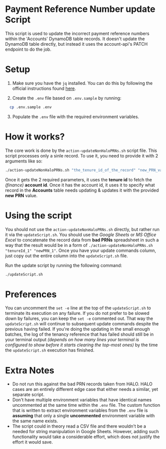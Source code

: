 # Payment Reference Number update Script
This script is used to update the incorrect payment reference numbers within the 'Accounts' DynamoDB table records. It doesn't update the DynamoDB table directly, but instead it uses the account-api's PATCH endpoint to do the job.

# Setup
1. Make sure you have the `jq` installed. You can do this by following the official instructions found [here](https://stedolan.github.io/jq/download/).

2. Create the `.env` file based on `.env.sample` by running:
  ``` sh
    cp .env.sample .env
  ```

3. Populate the `.env` file with the required environment variables.

# How it works?
The core work is done by the `action-updateNonHaloPRNs.sh` script file. This script processes only a sinle record. To use it, you need to provide it with 2 arguments like so:
``` sh
./action-updateNonHaloPRNs.sh "the_tenure_id_of_the_record" "new_PRN_value"
```
Once it gets the 2 required parameters, it uses the __tenure id__ to fetch the _(finance)_ __account id__. Once it has the account id, it uses it to specify what record in the __Accounts__ table needs updating & updates it with the provided __new PRN__ value.

# Using the script
You should not use the `action-updateNonHaloPRNs.sh` directly, but rather run it via the `updateScript.sh`. You should use the _Google Sheets_ or _MS Office Excel_ to concatenate the record data from __bad PRNs__ spreadsheet in such a way that the result would be in a form of `./action-updateNonHaloPRNs.sh "tenureId_1" "newPRN_1"`. Once you have your update commands column, just copy out the entire column into the `updateScript.sh` file.

Run the update script by running the following command:
``` sh
./updateScript.sh
```

# Preferences
You can uncomment the `set -e` line at the top of the `updateScript.sh` to terminate its execution on any failure. If you do not prefer to be slowed down by failures, you can keep the `set -e` commented out. That way the `updateScript.sh` will continue to subsequent update commands despite the previous having failed. If you're doing the updating in the small enough batches, the log of the tenancy reference that has failed should still be in your terminal output _(depends on how many lines your terminal is configured to show before it starts clearing the top-most ones)_ by the time the `updateScript.sh` execution has finished.

# Extra Notes
 - Do not run this against the bad PRN records taken from HALO. HALO cases are an entirely different edge case that either needs a similar, yet separate script.
 - Don't have multiple environment variables that have identical names uncommented at the same time within the `.env` file. The custom function that is written to extract environment variables from the `.env` file is __assuming__ that only a single __uncommented__ environment variable with the same name exists.
 - The script could in theory read a CSV file and there wouldn't be a needed for string manipulation in Google Sheets. However, adding such functionality would take a considerable effort, which does not justify the effort it would save.
